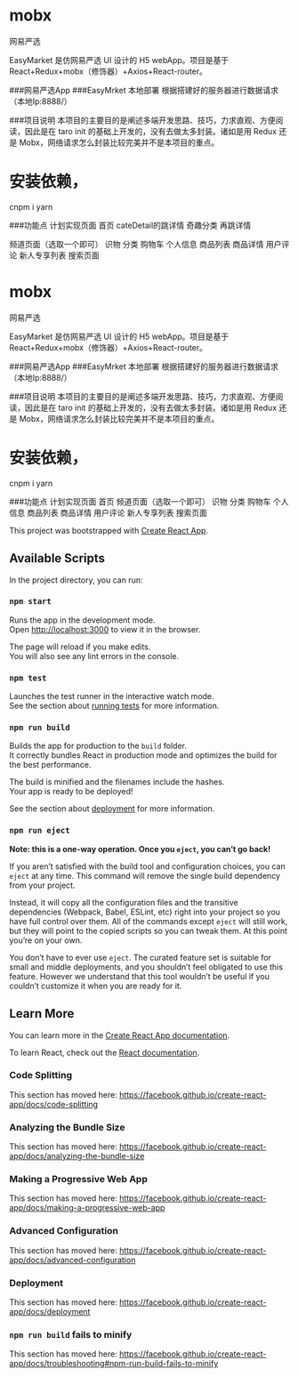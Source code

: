 # mobx
网易严选

​EasyMarket 是仿网易严选 UI 设计的 H5 webApp。项目是基于 React+Redux+mobx（修饰器）+Axios+React-router。 ​

###网易严选App
###EasyMrket 本地部署
根据搭建好的服务器进行数据请求（本地Ip:8888/）

###项目说明
本项目的主要目的是阐述多端开发思路、技巧，力求直观、方便阅读，因此是在 taro init 的基础上开发的，没有去做太多封装。诸如是用 Redux 还是 Mobx，网络请求怎么封装比较完美并不是本项目的重点。

# 安装依赖，
cnpm i
yarn

###功能点
计划实现页面
 首页   cateDetail的跳详情 奇趣分类 再跳详情  

 频道页面（选取一个即可）
 识物
 分类
 购物车
 个人信息
 商品列表
 商品详情
 用户评论
 新人专享列表
 搜索页面

# mobx
网易严选

​EasyMarket 是仿网易严选 UI 设计的 H5 webApp。项目是基于 React+Redux+mobx（修饰器）+Axios+React-router。 ​

###网易严选App
###EasyMrket 本地部署
根据搭建好的服务器进行数据请求（本地Ip:8888/）

###项目说明
本项目的主要目的是阐述多端开发思路、技巧，力求直观、方便阅读，因此是在 taro init 的基础上开发的，没有去做太多封装。诸如是用 Redux 还是 Mobx，网络请求怎么封装比较完美并不是本项目的重点。

# 安装依赖，
cnpm i
yarn

###功能点
计划实现页面
 首页
 频道页面（选取一个即可）
 识物
 分类
 购物车
 个人信息
 商品列表
 商品详情
 用户评论
 新人专享列表
 搜索页面



This project was bootstrapped with [Create React App](https://github.com/facebook/create-react-app).

## Available Scripts

In the project directory, you can run:

### `npm start`

Runs the app in the development mode.<br>
Open [http://localhost:3000](http://localhost:3000) to view it in the browser.

The page will reload if you make edits.<br>
You will also see any lint errors in the console.

### `npm test`

Launches the test runner in the interactive watch mode.<br>
See the section about [running tests](https://facebook.github.io/create-react-app/docs/running-tests) for more information.

### `npm run build`

Builds the app for production to the `build` folder.<br>
It correctly bundles React in production mode and optimizes the build for the best performance.

The build is minified and the filenames include the hashes.<br>
Your app is ready to be deployed!

See the section about [deployment](https://facebook.github.io/create-react-app/docs/deployment) for more information.

### `npm run eject`

**Note: this is a one-way operation. Once you `eject`, you can’t go back!**

If you aren’t satisfied with the build tool and configuration choices, you can `eject` at any time. This command will remove the single build dependency from your project.

Instead, it will copy all the configuration files and the transitive dependencies (Webpack, Babel, ESLint, etc) right into your project so you have full control over them. All of the commands except `eject` will still work, but they will point to the copied scripts so you can tweak them. At this point you’re on your own.

You don’t have to ever use `eject`. The curated feature set is suitable for small and middle deployments, and you shouldn’t feel obligated to use this feature. However we understand that this tool wouldn’t be useful if you couldn’t customize it when you are ready for it.

## Learn More

You can learn more in the [Create React App documentation](https://facebook.github.io/create-react-app/docs/getting-started).

To learn React, check out the [React documentation](https://reactjs.org/).

### Code Splitting

This section has moved here: https://facebook.github.io/create-react-app/docs/code-splitting

### Analyzing the Bundle Size

This section has moved here: https://facebook.github.io/create-react-app/docs/analyzing-the-bundle-size

### Making a Progressive Web App

This section has moved here: https://facebook.github.io/create-react-app/docs/making-a-progressive-web-app

### Advanced Configuration

This section has moved here: https://facebook.github.io/create-react-app/docs/advanced-configuration

### Deployment

This section has moved here: https://facebook.github.io/create-react-app/docs/deployment

### `npm run build` fails to minify

This section has moved here: https://facebook.github.io/create-react-app/docs/troubleshooting#npm-run-build-fails-to-minify



